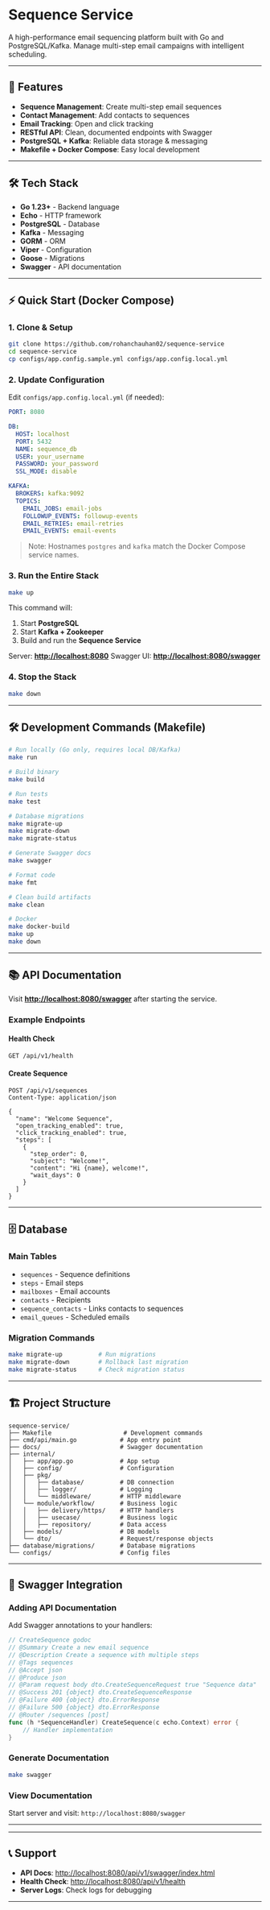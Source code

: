 # Sequence Service

A high-performance email sequencing platform built with Go and PostgreSQL/Kafka. Manage multi-step email campaigns with intelligent scheduling.

---

## 🚀 Features

* **Sequence Management**: Create multi-step email sequences
* **Contact Management**: Add contacts to sequences
* **Email Tracking**: Open and click tracking
* **RESTful API**: Clean, documented endpoints with Swagger
* **PostgreSQL + Kafka**: Reliable data storage & messaging
* **Makefile + Docker Compose**: Easy local development

---

## 🛠 Tech Stack

* **Go 1.23+** - Backend language
* **Echo** - HTTP framework
* **PostgreSQL** - Database
* **Kafka** - Messaging
* **GORM** - ORM
* **Viper** - Configuration
* **Goose** - Migrations
* **Swagger** - API documentation

---

## ⚡ Quick Start (Docker Compose)

### 1. Clone & Setup

```bash
git clone https://github.com/rohanchauhan02/sequence-service
cd sequence-service
cp configs/app.config.sample.yml configs/app.config.local.yml
```

### 2. Update Configuration

Edit `configs/app.config.local.yml` (if needed):

```yaml
PORT: 8080

DB:
  HOST: localhost
  PORT: 5432
  NAME: sequence_db
  USER: your_username
  PASSWORD: your_password
  SSL_MODE: disable

KAFKA:
  BROKERS: kafka:9092
  TOPICS:
    EMAIL_JOBS: email-jobs
    FOLLOWUP_EVENTS: followup-events
    EMAIL_RETRIES: email-retries
    EMAIL_EVENTS: email-events
```

> Note: Hostnames `postgres` and `kafka` match the Docker Compose service names.

### 3. Run the Entire Stack

```bash
make up
```

This command will:

1. Start **PostgreSQL**
2. Start **Kafka + Zookeeper**
3. Build and run the **Sequence Service**

Server: **[http://localhost:8080](http://localhost:8080)**
Swagger UI: **[http://localhost:8080/swagger](http://localhost:8080/swagger)**

### 4. Stop the Stack

```bash
make down
```

---

## 🛠 Development Commands (Makefile)

```bash
# Run locally (Go only, requires local DB/Kafka)
make run

# Build binary
make build

# Run tests
make test

# Database migrations
make migrate-up
make migrate-down
make migrate-status

# Generate Swagger docs
make swagger

# Format code
make fmt

# Clean build artifacts
make clean

# Docker
make docker-build
make up
make down
```

---

## 📚 API Documentation

Visit **[http://localhost:8080/swagger](http://localhost:8080/swagger)** after starting the service.

### Example Endpoints

#### Health Check

```http
GET /api/v1/health
```

#### Create Sequence

```http
POST /api/v1/sequences
Content-Type: application/json

{
  "name": "Welcome Sequence",
  "open_tracking_enabled": true,
  "click_tracking_enabled": true,
  "steps": [
    {
      "step_order": 0,
      "subject": "Welcome!",
      "content": "Hi {name}, welcome!",
      "wait_days": 0
    }
  ]
}
```

---

## 🗄 Database

### Main Tables

* `sequences` - Sequence definitions
* `steps` - Email steps
* `mailboxes` - Email accounts
* `contacts` - Recipients
* `sequence_contacts` - Links contacts to sequences
* `email_queues` - Scheduled emails

### Migration Commands

```bash
make migrate-up          # Run migrations
make migrate-down        # Rollback last migration
make migrate-status      # Check migration status
```

---

## 🏗 Project Structure

```
sequence-service/
├── Makefile                    # Development commands
├── cmd/api/main.go            # App entry point
├── docs/                      # Swagger documentation
├── internal/
│   ├── app/app.go             # App setup
│   ├── config/                # Configuration
│   ├── pkg/
│   │   ├── database/          # DB connection
│   │   ├── logger/            # Logging
│   │   └── middleware/        # HTTP middleware
│   └── module/workflow/       # Business logic
│   │   ├── delivery/https/    # HTTP handlers
│   │   ├── usecase/           # Business logic
│   │   ├── repository/        # Data access
│   ├── models/                # DB models
│   └── dto/                   # Request/response objects
├── database/migrations/       # Database migrations
└── configs/                   # Config files
```

---

## 📖 Swagger Integration

### Adding API Documentation

Add Swagger annotations to your handlers:

```go
// CreateSequence godoc
// @Summary Create a new email sequence
// @Description Create a sequence with multiple steps
// @Tags sequences
// @Accept json
// @Produce json
// @Param request body dto.CreateSequenceRequest true "Sequence data"
// @Success 201 {object} dto.CreateSequenceResponse
// @Failure 400 {object} dto.ErrorResponse
// @Failure 500 {object} dto.ErrorResponse
// @Router /sequences [post]
func (h *SequenceHandler) CreateSequence(c echo.Context) error {
    // Handler implementation
}
```

### Generate Documentation

```bash
make swagger
```

### View Documentation

Start server and visit: `http://localhost:8080/swagger`

---

---

## 📞 Support

* **API Docs**: <http://localhost:8080/api/v1/swagger/index.html>
* **Health Check**: <http://localhost:8080/api/v1/health>
* **Server Logs**: Check logs for debugging

---
